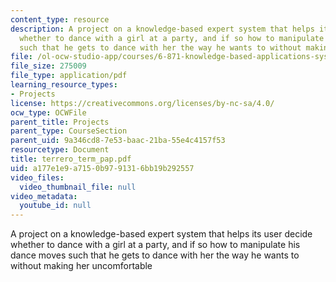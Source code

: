```yaml
---
content_type: resource
description: A project on a knowledge-based expert system that helps its user decide
  whether to dance with a girl at a party, and if so how to manipulate his dance moves
  such that he gets to dance with her the way he wants to without making her uncomfortable
file: /ol-ocw-studio-app/courses/6-871-knowledge-based-applications-systems-spring-2005/a177e1e9a7150b9791316bb19b292557_terrero_term_pap.pdf
file_size: 275009
file_type: application/pdf
learning_resource_types:
- Projects
license: https://creativecommons.org/licenses/by-nc-sa/4.0/
ocw_type: OCWFile
parent_title: Projects
parent_type: CourseSection
parent_uid: 9a346cd8-7e53-baac-21ba-55e4c4157f53
resourcetype: Document
title: terrero_term_pap.pdf
uid: a177e1e9-a715-0b97-9131-6bb19b292557
video_files:
  video_thumbnail_file: null
video_metadata:
  youtube_id: null
---
```

A project on a knowledge-based expert system that helps its user decide whether to dance with a girl at a party, and if so how to manipulate his dance moves such that he gets to dance with her the way he wants to without making her uncomfortable